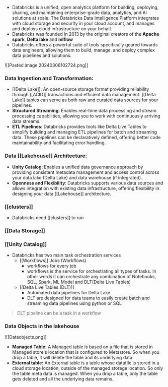 -  Databricks is a unified, open analytics platform for building, deploying, sharing, and maintaining enterprise-grade data, analytics, and AI solutions at scale. The Databricks Data Intelligence Platform integrates with cloud storage and security in your cloud account, and manages and deploys cloud infrastructure on your behalf.
- Databricks was founded in 2013 by the original creators of the **Apache spark**, **Delta lake** and **mlflow**
- Databricks offers a powerful suite of tools specifically geared towards data engineers, allowing them to build, manage, and deploy complex data pipelines and solutions.

![[Pasted image 20240306102724.png]]

### Data Ingestion and Transformation:

- [[Delta Lake]]: An open-source storage format providing reliability through [[ACID]] transactions and efficient data management. [[Delta Lake]] tables can serve as both raw and curated data sources for your pipelines.
- **Structured Streaming**: Enables real-time data processing and stream processing capabilities, allowing you to work with continuously arriving data streams.
- **ETL Pipelines**: Databricks provides tools like Delta Live Tables to simplify building and managing ETL pipelines for batch and streaming data. These pipelines can be declaratively defined, offering better code maintainability and facilitating error handling.

### Data [[Lakehouse]] Architecture:

- **Unity Catalog**: Enables a unified data governance approach by providing consistent metadata management and access control across your data lake (Delta Lake) and data warehouse (if integrated).
- **Openness and Flexibility**: Databricks supports various data sources and allows integration with existing data infrastructure, offering flexibility in designing your data [[Lakehouse]] architecture.

### [[clusters]]
- Databricks need [[clusters]] to run

### [[Data Storage]]


### [[Unity Catalog]]





- Databricks has two main task orchestration services
	- [[Workflows]] Jobs (Workflows)
		- workflows for every job
		- workflows is the service for orchestrating all types of tasks. In other words it can orchestrate any combination of Notebooks, SQL, Spark, ML Model and DLT(Delta Live Tables)
	- [[Delta Live Tables (DLT)]]
		- Automated data pipelines for Delta Lake
		- DLT are designed for data teams to easily create batch and streaming data pipelines using python or SQL 

>DLT pipeline can be a task in a workflow



### Data Objects in the lakehouse

![[Dataobjects.png]]



- **Managed Table:** A Managed table is based on a file that is stored in Managed store's location that is configured to Metastore. So when you drop a table, it will delete the table and its underlying data
- **External table:** An External table is a table whose datafile is stored in a cloud storage location, outside of the managed storage location. So only the table meta data is managed. When you drop a table, only the table gets deleted and all the underlying data remains.